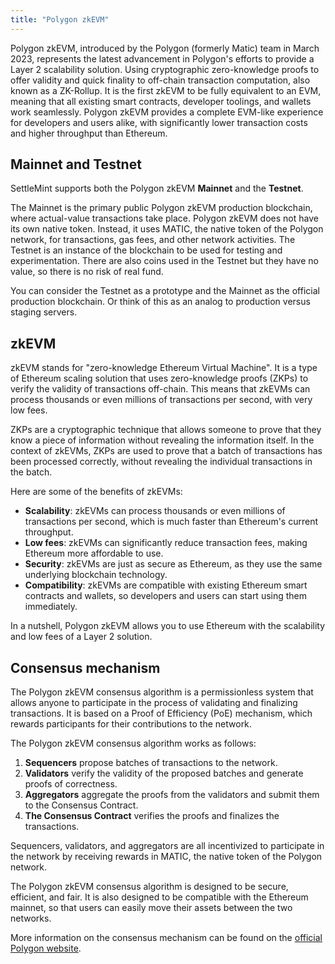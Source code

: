 ```yaml
---
title: "Polygon zkEVM"
---
```


Polygon zkEVM, introduced by the Polygon (formerly Matic) team in March 2023,
represents the latest advancement in Polygon's efforts to provide a Layer 2
scalability solution. Using cryptographic zero-knowledge proofs to offer
validity and quick finality to off-chain transaction computation, also known as
a ZK-Rollup. It is the first zkEVM to be fully equivalent to an EVM, meaning
that all existing smart contracts, developer toolings, and wallets work
seamlessly. Polygon zkEVM provides a complete EVM-like experience for developers
and users alike, with significantly lower transaction costs and higher
throughput than Ethereum.

## Mainnet and Testnet

SettleMint supports both the Polygon zkEVM **Mainnet** and the **Testnet**.

The Mainnet is the primary public Polygon zkEVM production blockchain, where
actual-value transactions take place. Polygon zkEVM does not have its own native
token. Instead, it uses MATIC, the native token of the Polygon network, for
transactions, gas fees, and other network activities. The Testnet is an instance
of the blockchain to be used for testing and experimentation. There are also
coins used in the Testnet but they have no value, so there is no risk of real
fund.

You can consider the Testnet as a prototype and the Mainnet as the official
production blockchain. Or think of this as an analog to production versus
staging servers.

## zkEVM

zkEVM stands for "zero-knowledge Ethereum Virtual Machine". It is a type of
Ethereum scaling solution that uses zero-knowledge proofs (ZKPs) to verify the
validity of transactions off-chain. This means that zkEVMs can process thousands
or even millions of transactions per second, with very low fees.

ZKPs are a cryptographic technique that allows someone to prove that they know a
piece of information without revealing the information itself. In the context of
zkEVMs, ZKPs are used to prove that a batch of transactions has been processed
correctly, without revealing the individual transactions in the batch.

Here are some of the benefits of zkEVMs:

- **Scalability**: zkEVMs can process thousands or even millions of transactions
  per second, which is much faster than Ethereum's current throughput.
- **Low fees**: zkEVMs can significantly reduce transaction fees, making
  Ethereum more affordable to use.
- **Security**: zkEVMs are just as secure as Ethereum, as they use the same
  underlying blockchain technology.
- **Compatibility**: zkEVMs are compatible with existing Ethereum smart
  contracts and wallets, so developers and users can start using them
  immediately.

In a nutshell, Polygon zkEVM allows you to use Ethereum with the scalability and
low fees of a Layer 2 solution.

## Consensus mechanism

The Polygon zkEVM consensus algorithm is a permissionless system that allows
anyone to participate in the process of validating and finalizing transactions.
It is based on a Proof of Efficiency (PoE) mechanism, which rewards participants
for their contributions to the network.

The Polygon zkEVM consensus algorithm works as follows:

1. **Sequencers** propose batches of transactions to the network.
2. **Validators** verify the validity of the proposed batches and generate
   proofs of correctness.
3. **Aggregators** aggregate the proofs from the validators and submit them to
   the Consensus Contract.
4. **The Consensus Contract** verifies the proofs and finalizes the
   transactions.

Sequencers, validators, and aggregators are all incentivized to participate in
the network by receiving rewards in MATIC, the native token of the Polygon
network.

The Polygon zkEVM consensus algorithm is designed to be secure, efficient, and
fair. It is also designed to be compatible with the Ethereum mainnet, so that
users can easily move their assets between the two networks.

More information on the consensus mechanism can be found on the
[official Polygon website](https://wiki.polygon.technology/docs/zkevm/architecture/).
